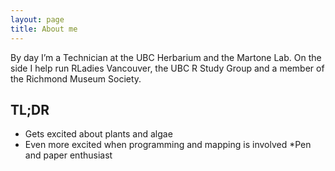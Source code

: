 ```yaml
---
layout: page
title: About me
---
```


By day I’m a Technician at the UBC Herbarium and the Martone Lab. On the side I help run RLadies Vancouver, the UBC R Study Group and a member of the Richmond Museum Society.

## TL;DR
* Gets excited about plants and algae 
* Even more excited when programming and mapping is involved
*Pen and paper enthusiast